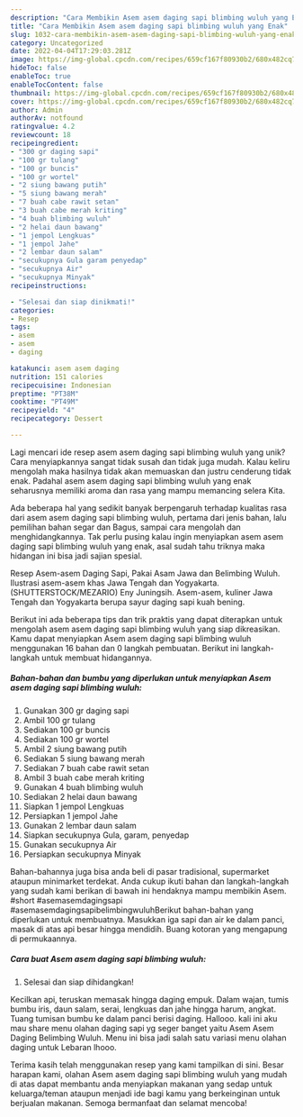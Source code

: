 ```yaml
---
description: "Cara Membikin Asem asem daging sapi blimbing wuluh yang Enak"
title: "Cara Membikin Asem asem daging sapi blimbing wuluh yang Enak"
slug: 1032-cara-membikin-asem-asem-daging-sapi-blimbing-wuluh-yang-enak
category: Uncategorized
date: 2022-04-04T17:29:03.281Z
image: https://img-global.cpcdn.com/recipes/659cf167f80930b2/680x482cq70/asem-asem-daging-sapi-blimbing-wuluh-foto-resep-utama.jpg
hideToc: false
enableToc: true
enableTocContent: false
thumbnail: https://img-global.cpcdn.com/recipes/659cf167f80930b2/680x482cq70/asem-asem-daging-sapi-blimbing-wuluh-foto-resep-utama.jpg
cover: https://img-global.cpcdn.com/recipes/659cf167f80930b2/680x482cq70/asem-asem-daging-sapi-blimbing-wuluh-foto-resep-utama.jpg
author: Admin
authorAv: notfound
ratingvalue: 4.2
reviewcount: 18
recipeingredient:
- "300 gr daging sapi"
- "100 gr tulang"
- "100 gr buncis"
- "100 gr wortel"
- "2 siung bawang putih"
- "5 siung bawang merah"
- "7 buah cabe rawit setan"
- "3 buah cabe merah kriting"
- "4 buah blimbing wuluh"
- "2 helai daun bawang"
- "1 jempol Lengkuas"
- "1 jempol Jahe"
- "2 lembar daun salam"
- "secukupnya Gula garam penyedap"
- "secukupnya Air"
- "secukupnya Minyak"
recipeinstructions:

- "Selesai dan siap dinikmati!"
categories:
- Resep
tags:
- asem
- asem
- daging

katakunci: asem asem daging 
nutrition: 151 calories
recipecuisine: Indonesian
preptime: "PT38M"
cooktime: "PT49M"
recipeyield: "4"
recipecategory: Dessert

---
```





Lagi mencari ide resep asem asem daging sapi blimbing wuluh yang unik? Cara menyiapkannya sangat tidak susah dan tidak juga mudah. Kalau keliru mengolah maka hasilnya tidak akan memuaskan dan justru cenderung tidak enak. Padahal asem asem daging sapi blimbing wuluh yang enak seharusnya memiliki aroma dan rasa yang mampu memancing selera Kita.





Ada beberapa hal yang sedikit banyak berpengaruh terhadap kualitas rasa dari asem asem daging sapi blimbing wuluh, pertama dari jenis bahan, lalu pemilihan bahan segar dan Bagus, sampai cara mengolah dan menghidangkannya. Tak perlu pusing kalau ingin menyiapkan asem asem daging sapi blimbing wuluh yang enak,      asal sudah tahu triknya maka hidangan ini bisa jadi sajian spesial.














Resep Asem-asem Daging Sapi, Pakai Asam Jawa dan Belimbing Wuluh. Ilustrasi asem-asem khas Jawa Tengah dan Yogyakarta. (SHUTTERSTOCK/MEZARIO) Eny Juningsih. Asem-asem, kuliner Jawa Tengah dan Yogyakarta berupa sayur daging sapi kuah bening.






Berikut ini ada beberapa tips dan trik praktis yang dapat diterapkan untuk mengolah asem asem daging sapi blimbing wuluh yang siap dikreasikan. Kamu dapat menyiapkan Asem asem daging sapi blimbing wuluh menggunakan 16 bahan dan 0 langkah pembuatan. Berikut ini langkah-langkah untuk membuat hidangannya.

<!--inarticleads1-->

##### Bahan-bahan dan bumbu yang diperlukan untuk menyiapkan Asem asem daging sapi blimbing wuluh:

1. Gunakan 300 gr daging sapi
1. Ambil 100 gr tulang
1. Sediakan 100 gr buncis
1. Sediakan 100 gr wortel
1. Ambil 2 siung bawang putih
1. Sediakan 5 siung bawang merah
1. Sediakan 7 buah cabe rawit setan
1. Ambil 3 buah cabe merah kriting
1. Gunakan 4 buah blimbing wuluh
1. Sediakan 2 helai daun bawang
1. Siapkan 1 jempol Lengkuas
1. Persiapkan 1 jempol Jahe
1. Gunakan 2 lembar daun salam
1. Siapkan secukupnya Gula, garam, penyedap
1. Gunakan secukupnya Air
1. Persiapkan secukupnya Minyak


Bahan-bahannya juga bisa anda beli di pasar tradisional, supermarket ataupun minimarket terdekat. Anda cukup ikuti bahan dan langkah-langkah yang sudah kami berikan di bawah ini hendaknya mampu membikin Asem. #short #asemasemdagingsapi #asemasemdagingsapibelimbingwuluhBerikut bahan-bahan yang diperlukan untuk membuatnya. Masukkan iga sapi dan air ke dalam panci, masak di atas api besar hingga mendidih. Buang kotoran yang mengapung di permukaannya. 

<!--inarticleads2-->

##### Cara buat Asem asem daging sapi blimbing wuluh:


1. Selesai dan siap dihidangkan!

Kecilkan api, teruskan memasak hingga daging empuk. Dalam wajan, tumis bumbu iris, daun salam, serai, lengkuas dan jahe hingga harum, angkat. Tuang tumisan bumbu ke dalam panci berisi daging. Hallooo. kali ini aku mau share menu olahan daging sapi yg seger banget yaitu Asem Asem Daging Belimbing Wuluh. Menu ini bisa jadi salah satu variasi menu olahan daging untuk Lebaran lhooo. 

Terima kasih telah menggunakan resep yang kami tampilkan di sini. Besar harapan kami, olahan Asem asem daging sapi blimbing wuluh yang mudah di atas dapat membantu anda menyiapkan makanan yang sedap untuk keluarga/teman ataupun menjadi ide bagi kamu yang berkeinginan untuk berjualan makanan. Semoga bermanfaat dan selamat mencoba!
